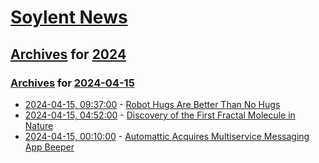 # [Soylent News](../../../README.md)

## [Archives](../../index.md) for [2024](../index.md)

### [Archives](../../index.md) for [2024-04-15](index.md)

* [2024-04-15, 09:37:00](https://soylentnews.org/article.pl?sid=24/04/14/049241&from=rss) - [Robot Hugs Are Better Than No Hugs](https://soylentnews.org/article.pl?sid=24/04/14/049241&from=rss)
* [2024-04-15, 04:52:00](https://soylentnews.org/article.pl?sid=24/04/14/0340244&from=rss) - [Discovery of the First Fractal Molecule in Nature](https://soylentnews.org/article.pl?sid=24/04/14/0340244&from=rss)
* [2024-04-15, 00:10:00](https://soylentnews.org/article.pl?sid=24/04/14/033215&from=rss) - [Automattic Acquires Multiservice Messaging App Beeper](https://soylentnews.org/article.pl?sid=24/04/14/033215&from=rss)

